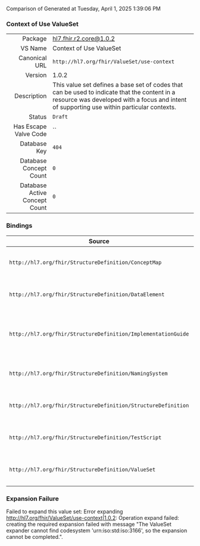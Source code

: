 Comparison of 
Generated at Tuesday, April 1, 2025 1:39:06 PM

### Context of Use ValueSet

|      |     |
| ---: | --- |
| Package | hl7.fhir.r2.core@1.0.2 |
| VS Name | Context of Use ValueSet |
| Canonical URL | `http://hl7.org/fhir/ValueSet/use-context` |
| Version | 1.0.2 |
| Description | This value set defines a base set of codes that can be used to indicate that the content in a resource was developed with a focus and intent of supporting use within particular contexts. |
| Status | `Draft` |
| Has Escape Valve Code | `` |
| Database Key | `404` |
| Database Concept Count | `0` |
| Database Active Concept Count | `0` |
### Bindings

| Source | Element | Binding | Strength | Element Short |
| ------ | ------- | ------- | -------- | ------------- |
| `http://hl7.org/fhir/StructureDefinition/ConceptMap` | `ConceptMap.useContext` | `http://hl7.org/fhir/ValueSet/use-context` | `Extensible` | Content intends to support these contexts |
| `http://hl7.org/fhir/StructureDefinition/DataElement` | `DataElement.useContext` | `http://hl7.org/fhir/ValueSet/use-context` | `Extensible` | Content intends to support these contexts |
| `http://hl7.org/fhir/StructureDefinition/ImplementationGuide` | `ImplementationGuide.useContext` | `http://hl7.org/fhir/ValueSet/use-context` | `Extensible` | The implementation guide is intended to support these contexts |
| `http://hl7.org/fhir/StructureDefinition/NamingSystem` | `NamingSystem.useContext` | `http://hl7.org/fhir/ValueSet/use-context` | `Extensible` | Content intends to support these contexts |
| `http://hl7.org/fhir/StructureDefinition/StructureDefinition` | `StructureDefinition.useContext` | `http://hl7.org/fhir/ValueSet/use-context` | `Extensible` | Content intends to support these contexts |
| `http://hl7.org/fhir/StructureDefinition/TestScript` | `TestScript.useContext` | `http://hl7.org/fhir/ValueSet/use-context` | `Extensible` | Content intends to support these contexts |
| `http://hl7.org/fhir/StructureDefinition/ValueSet` | `ValueSet.useContext` | `http://hl7.org/fhir/ValueSet/use-context` | `Extensible` | Content intends to support these contexts |

### Expansion Failure

Failed to expand this value set: Error expanding http://hl7.org/fhir/ValueSet/use-context|1.0.2: Operation expand failed: creating the required expansion failed with message "The ValueSet expander cannot find codesystem 'urn:iso:std:iso:3166', so the expansion cannot be completed.".
